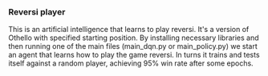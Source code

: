 ### Reversi player

This is an artificial intelligence that learns to play reversi. It's a version of Othello with specified starting position. By installing necessary libraries and then running one of the main files (main_dqn.py or main_policy.py) we start an agent that learns how to play the game reversi. In turns it trains and tests itself against a random player, achieving 95% win rate after some epochs.
